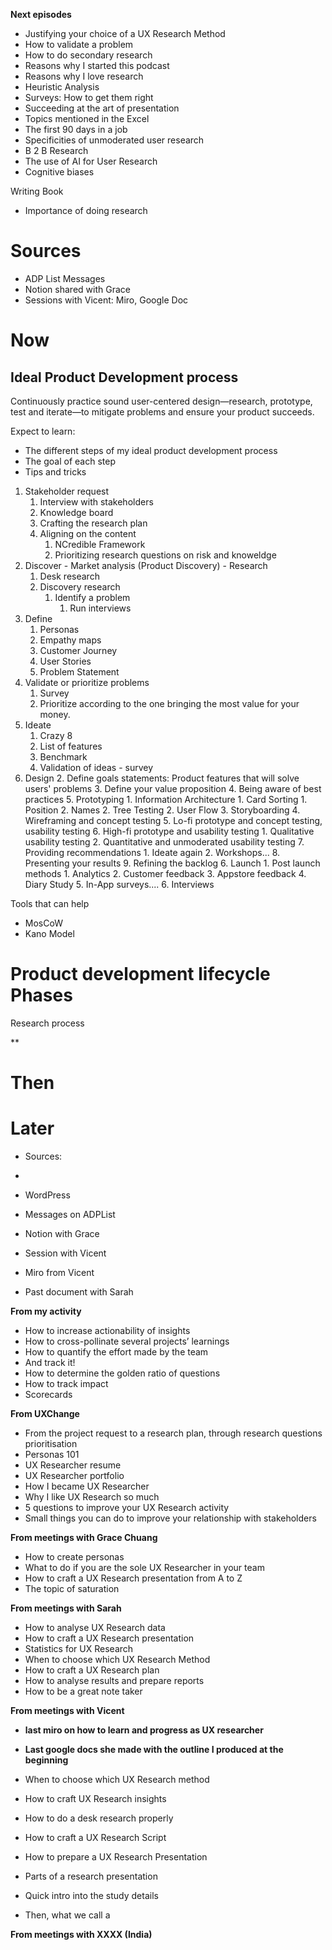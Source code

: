 
**Next episodes**
- Justifying your choice of a UX Research Method
- How to validate a problem
- How to do secondary research
- Reasons why I started this podcast
- Reasons why I love research
- Heuristic Analysis
- Surveys: How to get them right
- Succeeding at the art of presentation
- Topics mentioned in the Excel
- The first 90 days in a job
- Specificities of unmoderated user research
- B 2 B Research
- The use of AI for User Research
- Cognitive biases

Writing Book
* Importance of doing research


# Sources
* ADP List Messages
* Notion shared with Grace
* Sessions with Vicent: Miro, Google Doc

# Now

## Ideal Product Development process

Continuously practice sound user-centered design—research, prototype, test and iterate—to mitigate problems and ensure your product succeeds.

Expect to learn: 
- The different steps of my ideal product development process
- The goal of each step
- Tips and tricks


1. Stakeholder request
	1. Interview with stakeholders
	2. Knowledge board
	3. Crafting the research plan
	4. Aligning on the content
		1. NCredible Framework
		2. Prioritizing research questions on risk and knoweldge
2. Discover - Market analysis (Product Discovery) - Research
	1. Desk research
	2. Discovery research
		1. Identify a problem
			1. Run interviews
3. Define
	1. Personas
	2. Empathy maps
	3. Customer Journey
	4. User Stories
	5. Problem Statement
4. Validate or prioritize problems
	1. Survey
	2. Prioritize according to the one bringing the most value for your money. 
5. Ideate 
	1. Crazy 8 
	2. List of features
	3. Benchmark
	4. Validation of ideas - survey
6. Design
	2. Define goals statements: Product features that will solve users' problems
	3. Define your value proposition
	4. Being aware of best practices
	5. Prototyping
		1. Information Architecture
			1. Card Sorting
				1. Position 
				2. Names
			2. Tree Testing
		2. User Flow
		3. Storyboarding
		4. Wireframing and concept testing
		5. Lo-fi prototype and concept testing, usability testing
		6. High-fi prototype and usability testing
			1. Qualitative usability testing
			2. Quantitative and unmoderated usability testing
		7. Providing recommendations
			1. Ideate again
			2. Workshops...
		8. Presenting your results 
		9. Refining the backlog
	6. Launch
		1. Post launch methods
			1. Analytics
			2. Customer feedback
			3. Appstore feedback
			4. Diary Study
			5. In-App surveys....
			6. Interviews



Tools that can help
- MosCoW
- Kano Model

    

  

# Product development lifecycle Phases



  

Research process

  

**

# Then

# Later


  

- Sources:
-

- WordPress
- Messages on ADPList
- Notion with Grace
- Session with Vicent
- Miro from Vicent
- Past document with Sarah

  

**From my activity**
- How to increase actionability of insights
- How to cross-pollinate several projects’ learnings
- How to quantify the effort made by the team
- And track it!
- How to determine the golden ratio of questions
- How to track impact
- Scorecards

  

**From UXChange**

- From the project request to a research plan, through research questions prioritisation
- Personas 101
- UX Researcher resume
- UX Researcher portfolio
- How I became UX Researcher
- Why I like UX Research so much
- 5 questions to improve your UX Research activity
- Small things you can do to improve your relationship with stakeholders


**From meetings with Grace Chuang**

- How to create personas
- What to do if you are the sole UX Researcher in your team
- How to craft a UX Research presentation from A to Z
- The topic of saturation


**From meetings with Sarah** 

- How to analyse UX Research data
- How to craft a UX Research presentation
- Statistics for UX Research
- When to choose which UX Research Method
- How to craft a UX Research plan
- How to analyse results and prepare reports
- How to be a great note taker


**From meetings with Vicent**

- **last miro on how to learn and progress as UX researcher**
- **Last google docs she made with the outline I produced at the beginning**
- When to choose which UX Research method
- How to craft UX Research insights
- How to do a desk research properly
- How to craft a UX Research Script
- How to prepare a UX Research Presentation

- Parts of a research presentation
- Quick intro into the study details
- Then, what we call a

  

**From meetings with XXXX (India)**